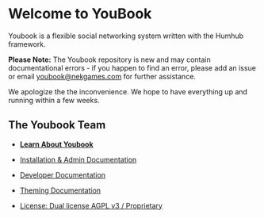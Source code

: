 Welcome to YouBook 
=================

Youbook is a flexible social networking system written with the Humhub framework.

**Please Note:**
The Youbook repository is new and may contain documentational errors - if you happen to find an error, please add an issue or email youbook@nekgames.com for further assistance.

We apologize the the inconvenience. We hope to have everything up and running within a few weeks.

The Youbook Team
- 

- <a href="http://nekgames.com/youbook" target="_blank">**Learn About Youbook**</a>

- <a href="protected/docs/guide/administration/index.md">Installation & Admin Documentation</a>
- <a href="protected/docs/guide/developer/index.md">Developer Documentation</a>
- <a href="protected/docs/guide/theming/index.md">Theming Documentation</a>


- <a href="protected/docs/license.md">License: Dual license AGPL v3 / Proprietary</a>

